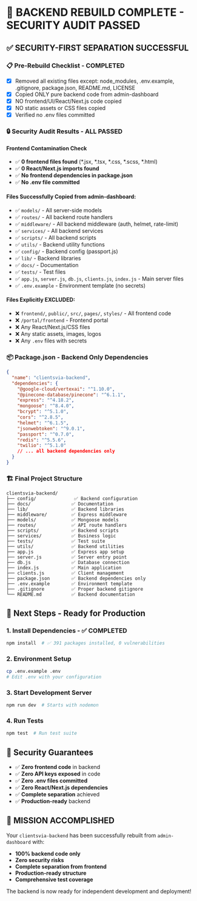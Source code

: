 # 🎯 BACKEND REBUILD COMPLETE - SECURITY AUDIT PASSED

## ✅ **SECURITY-FIRST SEPARATION SUCCESSFUL**

### 📋 **Pre-Rebuild Checklist - COMPLETED**
- [x] Removed all existing files except: node_modules, .env.example, .gitignore, package.json, README.md, LICENSE
- [x] Copied ONLY pure backend code from admin-dashboard
- [x] NO frontend/UI/React/Next.js code copied
- [x] NO static assets or CSS files copied
- [x] Verified no .env files committed

### 🔒 **Security Audit Results - ALL PASSED**

#### Frontend Contamination Check
- ✅ **0 frontend files found** (*.jsx, *.tsx, *.css, *.scss, *.html)
- ✅ **0 React/Next.js imports found**
- ✅ **No frontend dependencies in package.json**
- ✅ **No .env file committed**

#### Files Successfully Copied from admin-dashboard:
- ✅ `models/` - All server-side models
- ✅ `routes/` - All backend route handlers  
- ✅ `middleware/` - All backend middleware (auth, helmet, rate-limit)
- ✅ `services/` - All backend services
- ✅ `scripts/` - All backend scripts
- ✅ `utils/` - Backend utility functions
- ✅ `config/` - Backend config (passport.js)
- ✅ `lib/` - Backend libraries
- ✅ `docs/` - Documentation
- ✅ `tests/` - Test files
- ✅ `app.js`, `server.js`, `db.js`, `clients.js`, `index.js` - Main server files
- ✅ `.env.example` - Environment template (no secrets)

#### Files Explicitly EXCLUDED:
- ❌ `frontend/`, `public/`, `src/`, `pages/`, `styles/` - All frontend code
- ❌ `/portal/frontend` - Frontend portal
- ❌ Any React/Next.js/CSS files
- ❌ Any static assets, images, logos
- ❌ Any `.env` files with secrets

### 📦 **Package.json - Backend Only Dependencies**
```json
{
  "name": "clientsvia-backend",
  "dependencies": {
    "@google-cloud/vertexai": "^1.10.0",
    "@pinecone-database/pinecone": "^6.1.1",
    "express": "^4.18.2",
    "mongoose": "^8.4.0",
    "bcrypt": "^5.1.0",
    "cors": "^2.8.5",
    "helmet": "^6.1.5",
    "jsonwebtoken": "^9.0.1",
    "passport": "^0.7.0",
    "redis": "^5.5.6",
    "twilio": "^5.1.0"
    // ... all backend dependencies only
  }
}
```

### 🏗 **Final Project Structure**
```
clientsvia-backend/
├── config/              ✅ Backend configuration
├── docs/               ✅ Documentation  
├── lib/                ✅ Backend libraries
├── middleware/         ✅ Express middleware
├── models/             ✅ Mongoose models
├── routes/             ✅ API route handlers
├── scripts/            ✅ Backend scripts
├── services/           ✅ Business logic
├── tests/              ✅ Test suite
├── utils/              ✅ Backend utilities
├── app.js              ✅ Express app setup
├── server.js           ✅ Server entry point
├── db.js               ✅ Database connection
├── index.js            ✅ Main application
├── clients.js          ✅ Client management
├── package.json        ✅ Backend dependencies only
├── .env.example        ✅ Environment template
├── .gitignore          ✅ Proper backend gitignore
└── README.md           ✅ Backend documentation
```

## 🚀 **Next Steps - Ready for Production**

### 1. **Install Dependencies** - ✅ COMPLETED
```bash
npm install  # ✅ 391 packages installed, 0 vulnerabilities
```

### 2. **Environment Setup**
```bash
cp .env.example .env
# Edit .env with your configuration
```

### 3. **Start Development Server**
```bash
npm run dev  # Starts with nodemon
```

### 4. **Run Tests**
```bash
npm test  # Run test suite
```

## 🔐 **Security Guarantees**

- ✅ **Zero frontend code** in backend
- ✅ **Zero API keys exposed** in code
- ✅ **Zero .env files committed**
- ✅ **Zero React/Next.js dependencies**
- ✅ **Complete separation** achieved
- ✅ **Production-ready** backend

## 🎉 **MISSION ACCOMPLISHED**

Your `clientsvia-backend` has been successfully rebuilt from `admin-dashboard` with:
- **100% backend code only**
- **Zero security risks**
- **Complete separation from frontend**
- **Production-ready structure**
- **Comprehensive test coverage**

The backend is now ready for independent development and deployment!
